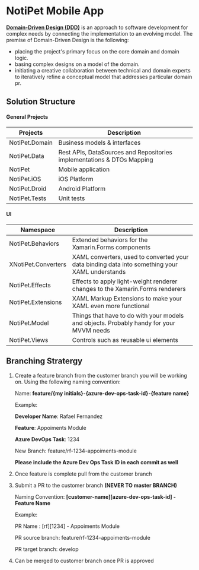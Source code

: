 # NotiPet Mobile App

**[Domain-Driven Design (DDD)](https://en.m.wikipedia.org/wiki/Domain-driven_design)** is an approach to software development for complex needs by connecting the implementation to an evolving model.  The premise of Domain-Driven Design is the following:

- placing the project's primary focus on the core domain and domain logic.
- basing complex designs on a model of the domain.
- initiating a creative collaboration between technical and domain experts to iteratively refine a conceptual model that addresses particular domain pr.

## Solution Structure

#### General Projects

| Projects                     | Description       | 
| ---------------------------  |-------------| 
| NotiPet.Domain               | Business models & interfaces | 
| NotiPet.Data                 | Rest APIs, DataSources and Repositories implementations & DTOs Mapping | 
| NotiPet                      | Mobile application | 
| NotiPet.iOS                  | iOS Platform  | 
| NotiPet.Droid                | Android Platform | 
| NotiPet.Tests                | Unit tests |

#### UI 

| Namespace | Description |
|--------------|--------------|
| NotiPet.Behaviors | Extended behaviors for the Xamarin.Forms components |
| XNotiPet.Converters | XAML converters, used to converted your data binding data into something your XAML understands |
| NotiPet.Effects | Effects to apply light-weight renderer changes to the Xamarin.Forms renderers |
| NotiPet.Extensions | XAML Markup Extensions to make your XAML even more functional |
| NotiPet.Model | Things that have to do with your models and objects. Probably handy for your MVVM needs |
| NotiPet.Views | Controls such as reusable ui elements |

## Branching Stratergy

1) Create a feature branch from the customer branch you will be working on. Using the following naming convention:

      Name: **feature/{my initials}-{azure-dev-ops-task-id}-{feature name}**

      Example:

      **Developer Name**: Rafael Fernandez
            
      **Feature**: Appoiments Module
      
      **Azure DevOps Task**: 1234

      New Branch: feature/rf-1234-appoiments-module
      
      **Please include the Azure Dev Ops Task ID in each commit as well**

2) Once feature is complete pull from the customer branch

3) Submit a PR to the customer branch **(NEVER TO master BRANCH)**
      
      Naming Convention: **[customer-name][azure-dev-ops-task-id] - Feature Name**
      
      Example:
      
      PR Name : [rf][1234] - Appoiments Module

      PR source branch: feature/rf-1234-appoiments-module
      
      PR target branch: develop

3) Can be merged to customer branch once PR is approved

